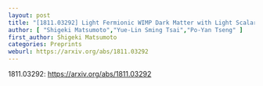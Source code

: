 ```yaml
---
layout: post
title: "[1811.03292] Light Fermionic WIMP Dark Matter with Light Scalar Mediator"
author: [ "Shigeki Matsumoto","Yue-Lin Sming Tsai","Po-Yan Tseng" ]
first_author: Shigeki Matsumoto
categories: Preprints
weburl: https://arxiv.org/abs/1811.03292
---
```


1811.03292: https://arxiv.org/abs/1811.03292
